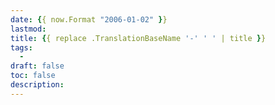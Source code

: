 ```yaml
---
date: {{ now.Format "2006-01-02" }}
lastmod:
title: {{ replace .TranslationBaseName '-' ' ' | title }}
tags:
  -
draft: false
toc: false
description:
---
```

